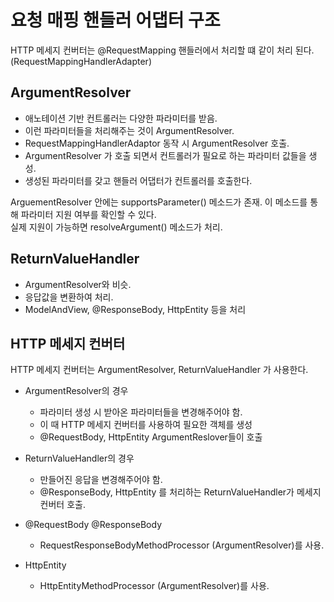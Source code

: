 # 요청 매핑 핸들러 어댑터 구조

HTTP 메세지 컨버터는 @RequestMapping 핸들러에서 처리할 떄 같이 처리 된다.(RequestMappingHandlerAdapter)

## ArgumentResolver
* 애노테이션 기반 컨트롤러는 다양한 파라미터를 받음.
* 이런 파라미터들을 처리해주는 것이 ArgumentResolver.
* RequestMappingHandlerAdaptor 동작 시 ArgumentResolver 호출.
* ArgumentResolver 가 호출 되면서 컨트롤러가 필요로 하는 파라미터 값들을 생성.
* 생성된 파라미터를 갖고 핸들러 어댑터가 컨트롤러를 호출한다.

ArguementResolver 안에는 supportsParameter() 메소드가 존재. 이 메소드를 통해 파라미터 지원 여부를 확인할 수 있다.\
실제 지원이 가능하면 resolveArgument() 메소드가 처리.

## ReturnValueHandler
* ArgumentResolver와 비슷.
* 응답값을 변환하여 처리.
* ModelAndView, @ResponseBody, HttpEntity 등을 처리

## HTTP 메세지 컨버터
HTTP 메세지 컨버터는 ArgumentResolver, ReturnValueHandler 가 사용한다.
* ArgumentResolver의 경우
  * 파라미터 생성 시 받아온 파라미터들을 변경해주어야 함.
  * 이 때 HTTP 메세지 컨버터를 사용하여 필요한 객체를 생성
  * @RequestBody, HttpEntity ArgumentReslover들이 호출
* ReturnValueHandler의 경우
  * 만들어진 응답을 변경해주어야 함.
  * @ResponseBody, HttpEntity 를 처리하는 ReturnValueHandler가 메세지 컨버터 호출.

* @RequestBody @ResponseBody 
  * RequestResponseBodyMethodProcessor (ArgumentResolver)를 사용.
* HttpEntity 
  * HttpEntityMethodProcessor (ArgumentResolver)를 사용.